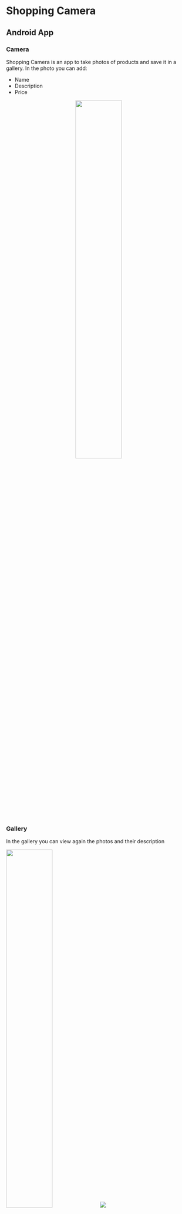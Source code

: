 # Shopping Camera
## Android App

### Camera
Shopping Camera is an app to take photos of products and save it in a gallery.
In the photo you can add:
- Name
- Description
- Price

<p align="center">
  <img src="https://i.imgur.com/v6iJFar.png" height="50%"/>
</p>

### Gallery
In the gallery you can view again the photos and their description
<p float="left">
  <img src="https://i.imgur.com/e4dqabZ.png" width="50%" />
  <img src="https://i.imgur.com/l0kUqpa.png" width="%50" /> 
</p>
